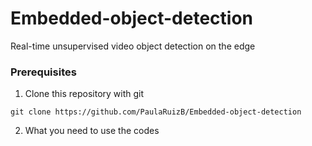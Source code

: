 # Embedded-object-detection
Real-time unsupervised video object detection on the edge
### Prerequisites
1. Clone this repository with git
```
git clone https://github.com/PaulaRuizB/Embedded-object-detection
```
2. What you need to use the codes 
